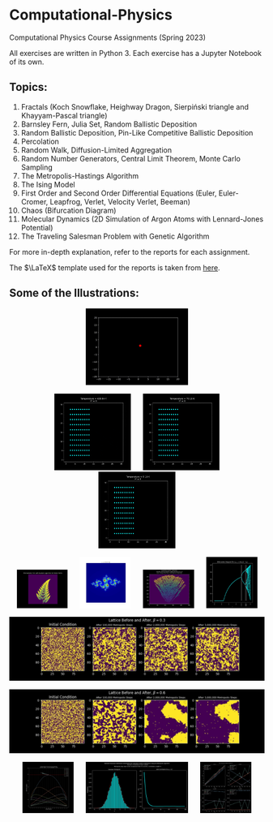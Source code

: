 # Computational-Physics
Computational Physics Course Assignments (Spring 2023)

All exercises are written in Python 3. Each exercise has a Jupyter Notebook of its own.

## Topics:
1. Fractals (Koch Snowflake, Heighway Dragon, Sierpiński triangle and Khayyam-Pascal triangle)
2. Barnsley Fern, Julia Set, Random Ballistic Deposition
3. Random Ballistic Deposition, Pin-Like Competitive Ballistic Deposition
4. Percolation
5. Random Walk, Diffusion-Limited Aggregation
6. Random Number Generators, Central Limit Theorem, Monte Carlo Sampling
7. The Metropolis-Hastings Algorithm
8. The Ising Model
9. First Order and Second Order Differential Equations (Euler, Euler-Cromer, Leapfrog, Verlet, Velocity Verlet, Beeman)
10. Chaos (Bifurcation Diagram)
11. Molecular Dynamics (2D Simulation of Argon Atoms with Lennard-Jones Potential)
12. The Traveling Salesman Problem with Genetic Algorithm

For more in-depth explanation, refer to the reports for each assignment.

The $\LaTeX$ template used for the reports is taken from [here](https://www.latextemplates.com/template/fphw-assignment).

## Some of the Illustrations:

<p align="center">
    <img src="https://github.com/af6echo/Computational-Physics/blob/main/CP5_98100967/Exercise_5_5/RW100Steps.gif" height="40%" width="40%" hspace="20" >
</p>

<p align="center">
    <img src="https://github.com/af6echo/Computational-Physics/blob/main/CP11_98100967/GasPhase_vmax5.gif" height="30%" width="30%" hspace="10" >
    <img src="https://github.com/af6echo/Computational-Physics/blob/main/CP11_98100967/LiquidPhase_vmax2.gif" height="30%" width="30%" hspace="10" >
    <img src="https://github.com/af6echo/Computational-Physics/blob/main/CP11_98100967/SolidPhase_vmax01.gif" height="30%" width="30%" hspace="10" >
</p>

<p align="center">
    <img src="https://github.com/af6echo/Computational-Physics/blob/main/CP2_98100967/Exercise_2_6/BarnselyRandom.jpg" height="20%" width="20%" hspace="10" >
    <img src="https://github.com/af6echo/Computational-Physics/blob/main/CP2_98100967/Exercise_2_7/JuliaSet(-0.8%2B0.16j).jpg" height="20%" width="20%" hspace="10" >
    <img src="https://github.com/af6echo/Computational-Physics/blob/main/CP3_98100967/Exercise_3_4/CBDGraphic4.jpg" height="20%" width="20%" hspace="10" >
    <img src="https://github.com/af6echo/Computational-Physics/blob/main/CP10_98100967/Exercise_10_1/LogisticMap.jpg" height="20%" width="20%" hspace="10" >
    <p align="center">
    <img src="https://github.com/af6echo/Computational-Physics/blob/main/CP8_98100967/Exercise9_1/Visualization03.jpg" height="30%" width="100%" >
    <p align="center">
    <img src="https://github.com/af6echo/Computational-Physics/blob/main/CP8_98100967/Exercise9_1/Visualization06.jpg" height="30%" width="100%" >
    <p align="center">
    <img src="https://github.com/af6echo/Computational-Physics/blob/main/CP5_98100967/Exercise_5_4/Exercise5_4_19.jpg" height="30%" width="20%" hspace="10" >
    <img src="https://github.com/af6echo/Computational-Physics/blob/main/CP7_98100967/Exercise8_1/Exercise8_1_6.jpg" height="30%" width="40%" hspace="10" >
    <img src="https://github.com/af6echo/Computational-Physics/blob/main/CP9_98100967/Exercise_9_3/ErrorAnalysis.jpg" height="30%" width="20%" hspace="10" >
</p>

